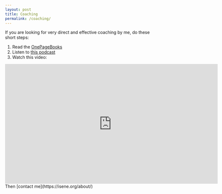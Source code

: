 ```yaml
---
layout: post
title: Coaching
permalink: /coaching/
---
```

If you are looking for very direct and effective coaching by me, do these short steps:

1. Read the [OnePageBooks](https://isene.org/onepagebooks/)
2. Listen to [this podcast](https://isene.org/2018/09/Podcast-EasilyHurt.html)
3. Watch this video:
<center><iframe width="700" height="394" src="https://www.youtube.com/embed/Ow0lr63y4Mw" frameborder="0" allow="autoplay; encrypted-media" allowfullscreen></iframe></center>
Then [contact me](https://isene.org/about/)
